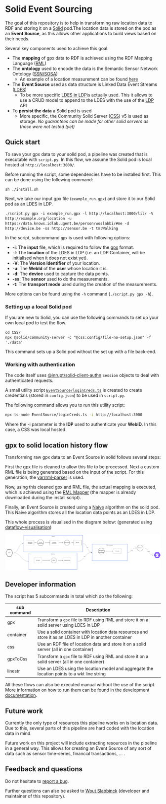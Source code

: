 # Solid Event Sourcing

The goal of this repository is to help in transforming raw location data to RDF and storing it on a [Solid](https://solidproject.org/TR/protocol) pod.The location data is stored on the pod as an **Event Source**, as this allows other applications to build views based on their needs. 

Several key components used to achieve this goal:

* The **mapping** of gpx data to RDF is achieved using the RDF Mapping Language ([RML](https://rml.io/specs/rml/))
* The **ontology** used to encode the data is the Semantic Sensor Network Ontology ([SSN/SOSA](https://www.w3.org/TR/vocab-ssn/))
  * An example of a location measurement can be found [here](https://github.com/Sindhu-Vasireddy/LocationHistory/blob/main/vocab/examples/location_ssn.ttl)
* The **Event Source** used as data structure is Linked Data Event Streams ([LDES](https://w3id.org/ldes#))
  * To be more specific [LDES in LDP](https://woutslabbinck.github.io/LDESinLDP)is actually used. This it allows to use a CRUD model to append to the LDES with the use of the [LDP](http://www.w3.org/ns/ldp#) API
* To **persist the data** a Solid pod is used
  * More specific, the Community Solid Server ([CSS](https://github.com/CommunitySolidServer/CommunitySolidServer)) v5 is used as storage. *No guarantees can be made for other solid servers as those were not tested (yet)*

## Quick start

To save your gpx data to your solid pod, a pipeline was created that is executable with `script.py`. 
In this flow, we assume the Solid pod is local hosted at `http://localhost:3000/`.

Before running the script, some dependencies have to be installed first. This can be done using the following command:

```shell
sh ./install.sh
```

Next, we take our input gpx file (`example_run.gpx`) and store it to our Solid pod as an LDES in LDP. 

```shell
./script.py gpx -i example_run.gpx -l http://localhost:3000/lil/ -V http://example.org/location -u https://data.knows.idlab.ugent.be/person/woslabbi/#me -d http://device.be -ss http://sensor.be -t tm:Walking
```

In the script, subcommand `gpx` is used with following options:

* **-i**: The **input** file, which is required to follow the [gpx](https://wiki.openstreetmap.org/wiki/GPX) format.
* **-l**: The **location** of the LDES in LDP (i.e. an LDP Container, will be initialised when it does not exist yet).
* **-V**: The **Version Identifier** of your location.
* **-u**: The **WebId** of the **user** whose location it is.
* **-d**: The **device** used to capture the data points.
* **-ss**: The **sensor** used to do the measurements.
* **-t**: The **transport mode** used during the creation of the measurements.

More options can be found using the `-h` command (`./script.py gpx -h`).

### Setting up a local Solid pod

If you are new to Solid, you can use the following commands to set up your own local pod to test the flow.

````shell
cd CSS/
npx @solid/community-server -c "@css:config/file-no-setup.json" -f './data'
````

This command sets up a Solid pod without the set up with a file back-end.

### Working with authentication

The code itself uses [@inrupt/solid-client-authn](https://github.com/inrupt/solid-client-authn-js) `Session` objects to deal with authenticated requests.

A small utility script  [`EventSource/loginCreds.ts`](EventSource/loginCreds.ts) is created to create credentials (stored in `config.json`) to be used in `script.py`. 

The following command allows you to run this utility script:


```sh
npx ts-node EventSource/loginCreds.ts -i http://localhost:3000
```

Where the -i parameter is the **IDP** used to authenticate your **WebID**. In this case, a CSS was local hosted.

## gpx to solid location history flow

Transforming raw gpx data to an Event Source in solid follows several steps:

First the gpx file is cleaned to allow this file to be processed. Next a custom RML file is being generated based on the input of the script. For this generation, the [yarrrml-parser](https://github.com/rmlio/yarrrml-parser) is used. 

Now, using this cleaned gpx and RML file, the actual mapping is executed, which is achieved using the [RML Mapper](https://github.com/RMLio/rmlmapper-java) (the mapper is already downloaded during the install script).

Finally, an Event Source is created using a [Naive](https://github.com/woutslabbinck/LocationMapper/blob/main/EventSource/src/algorithms/Naive.ts) algorithm on the solid pod. This Naive algorithm stores all the location data points as an LDES in LDP.

This whole process is visualised in the diagram below: (generated using [dataflow-visualisation](https://github.com/KNowledgeOnWebScale/dataflow-visualization))

![image](img/main_image.png)

## Developer information

The script has 5 subcommands in total which do the following:

| sub command | Description                                                  |
| ----------- | ------------------------------------------------------------ |
| gpx         | Transform a `gpx` file to RDF using RML and store it on a solid server using LDES in LDP |
| container   | Use a solid container with location data resources and store it as an LDES in LDP in another container |
| css         | Use an RDF file of location data and store it on a solid server (all in one container) |
| gpxToCss    | Transform a `gpx` file to RDF using RML and store it on a solid server (all in one container) |
| linestr     | Use an LDES using the location model and aggregate the location points to a wkt line string |

All these flows can also be executed manual without the use of the script. More information on how to run them can be found in the development [documentation](./documentation/README.md).

## Future work

Currently the only type of resources this pipeline works on is location data. Due to this, several parts of this pipeline are hard coded with the location data in mind.

Future work on this project will include extracting resources in the pipeline in a general way. This allows for creating an Event Source of any sort of data such as sensor time-series, financial transactions, ... .

## Feedback and questions

Do not hesitate to [report a bug](https://github.com/woslabbi/SolidEventSourcing/issues).

Further questions can also be asked to [Wout Slabbinck](mailto:wout.slabbinck@ugent.be) (developer and maintainer of this repository).